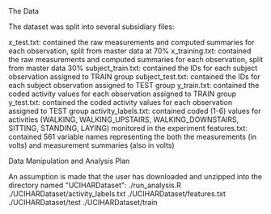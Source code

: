 <head>The Data</head>

The dataset was split into several subsidiary files:

x_test.txt: contained the raw measurements and computed summaries for each observation, split from master data at 70%
x_training.txt: contained the raw measurements and computed summaries for each observation, split from master data 30%
subject_train.txt: contained the IDs for each subject observation assigned to TRAIN group
subject_test.txt: contained the IDs for each subject observation assigned to TEST group
y_train.txt: contained the coded activity values for each observation assigned to TRAIN group
y_test.txt: contained the coded activity values for each observation assigned to TEST group
activity_labels.txt: contained coded (1-6) values for activities (WALKING, WALKING_UPSTAIRS, WALKING_DOWNSTAIRS, SITTING, STANDING, LAYING) monitored in the experiment
features.txt: contained 561 variable names representing the both the measurements (in volts) and measurement summaries (also in volts)

Data Manipulation and Analysis Plan

An assumption is made that the user has downloaded and unzipped into the directory named "UCIHARDataset":
./run_analysis.R
./UCIHARDataset/activity_labels.txt
./UCIHARDataset/features.txt
./UCIHARDataset/test
./UCIHARDataset/train
